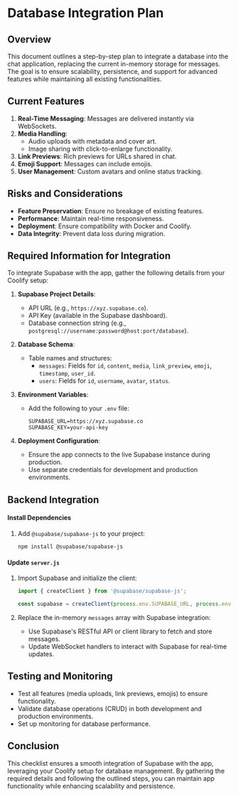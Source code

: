 # Database Integration Plan

## Overview
This document outlines a step-by-step plan to integrate a database into the chat application, replacing the current in-memory storage for messages. The goal is to ensure scalability, persistence, and support for advanced features while maintaining all existing functionalities.

## Current Features
1. **Real-Time Messaging**: Messages are delivered instantly via WebSockets.
2. **Media Handling**:
   - Audio uploads with metadata and cover art.
   - Image sharing with click-to-enlarge functionality.
3. **Link Previews**: Rich previews for URLs shared in chat.
4. **Emoji Support**: Messages can include emojis.
5. **User Management**: Custom avatars and online status tracking.

## Risks and Considerations
- **Feature Preservation**: Ensure no breakage of existing features.
- **Performance**: Maintain real-time responsiveness.
- **Deployment**: Ensure compatibility with Docker and Coolify.
- **Data Integrity**: Prevent data loss during migration.

## Required Information for Integration
To integrate Supabase with the app, gather the following details from your Coolify setup:

1. **Supabase Project Details**:
   - API URL (e.g., `https://xyz.supabase.co`).
   - API Key (available in the Supabase dashboard).
   - Database connection string (e.g., `postgresql://username:password@host:port/database`).

2. **Database Schema**:
   - Table names and structures:
     - `messages`: Fields for `id`, `content`, `media`, `link_preview`, `emoji`, `timestamp`, `user_id`.
     - `users`: Fields for `id`, `username`, `avatar`, `status`.

3. **Environment Variables**:
   - Add the following to your `.env` file:
     ```
     SUPABASE_URL=https://xyz.supabase.co
     SUPABASE_KEY=your-api-key
     ```

4. **Deployment Configuration**:
   - Ensure the app connects to the live Supabase instance during production.
   - Use separate credentials for development and production environments.

## Backend Integration
#### Install Dependencies
1. Add `@supabase/supabase-js` to your project:
   ```
   npm install @supabase/supabase-js
   ```

#### Update `server.js`
1. Import Supabase and initialize the client:
   ```javascript
   import { createClient } from '@supabase/supabase-js';

   const supabase = createClient(process.env.SUPABASE_URL, process.env.SUPABASE_KEY);
   ```

2. Replace the in-memory `messages` array with Supabase integration:
   - Use Supabase's RESTful API or client library to fetch and store messages.
   - Update WebSocket handlers to interact with Supabase for real-time updates.

## Testing and Monitoring
- Test all features (media uploads, link previews, emojis) to ensure functionality.
- Validate database operations (CRUD) in both development and production environments.
- Set up monitoring for database performance.

## Conclusion
This checklist ensures a smooth integration of Supabase with the app, leveraging your Coolify setup for database management. By gathering the required details and following the outlined steps, you can maintain app functionality while enhancing scalability and persistence.